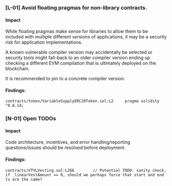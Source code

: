 ### [L-01] Avoid floating pragmas for non-library contracts.


#### Impact
While floating pragmas make sense for libraries to allow them to be included with multiple different versions of applications, it may be a security risk for application implementations.

A known vulnerable compiler version may accidentally be selected or security tools might fall-back to an older compiler version ending up checking a different EVM compilation that is ultimately deployed on the blockchain.

It is recommended to pin to a concrete compiler version.

#### Findings:
```
contracts/token/VariableSupplyERC20Token.sol:L2     pragma solidity ^0.8.14;
```
### [N-01] Open TODOs


#### Impact
Code architecture, incentives, and error handling/reporting questions/issues should be resolved before deployment.


#### Findings:
```
contracts/VTVLVesting.sol:L266        // Potential TODO: sanity check, if _linearVestAmount == 0, should we perhaps force that start and end ts are the same?

```
